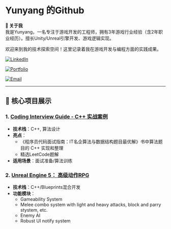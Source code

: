 # Yunyang 的Github

**📌 关于我**  
我是Yunyang，一名专注于游戏开发的工程师，拥有3年游戏行业经验（含2年职业经历）。擅长Unity/Unreal引擎开发、游戏逻辑实现。  

欢迎来到我的技术探索空间！这里记录着我在游戏开发与编程方面的实践成果。

[![LinkedIn](https://img.shields.io/badge/LinkedIn-0077B5?style=flat-square&logo=linkedin)](https://www.linkedin.com/in/yunyang-feng)  

[![Portfolio](https://img.shields.io/badge/Portfolio-Yunyang-0077B5?style=flat-square)](https://fengyunyang29.wixsite.com/portfolio)  

[![Email](https://img.shields.io/badge/Email-fengyunyang29%40outlook.com-blue?style=flat-square)](mailto:fengyunyang29@outlook.com)  

---

## 🚀 核心项目展示
### 1. [Coding Interview Guide - C++ 实战案例](https://github.com/TrueMyWorldEye/CodingInterviewGuide.git)
- **技术栈**：C++, 算法设计
- **亮点**：
  - 《程序员代码面试指南：IT名企算法与数据结构题目最优解》书中算法题目的 C++ 实现和整理
  - 精选LeetCode题解
- **适用场景**：面试准备/算法训练

### 2. [Unreal Engine 5： 高级动作RPG](https://github.com/TrueMyWorldEye/Demo_ARPG_Cpp.git)
- **技术栈**：C++/Blueprints混合开发
- **功能模块**：
  - Gameability System
  - Melee combo system with light and heavy attacks, block and parry stystem, etc.
  - Enemy AI
  - Robust UI notify system
